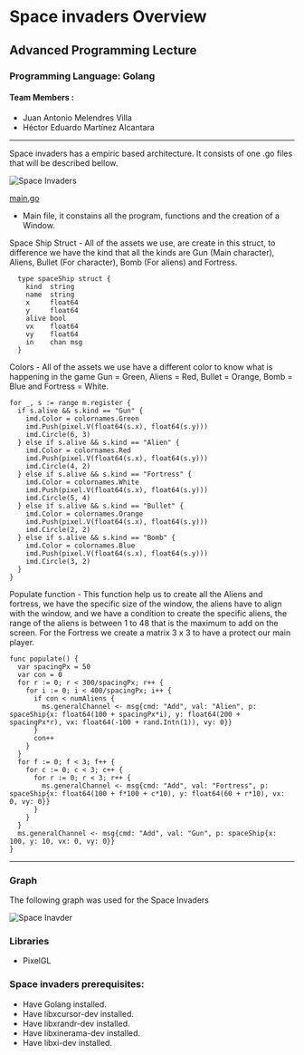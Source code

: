 # Space invaders Overview
## Advanced Programming Lecture

### Programming Language: Golang
#### Team Members :
* Juan Antonio Melendres Villa
* Héctor Eduardo Martínez Alcantara


************************

Space invaders has a empiric based architecture. It consists of one .go files that will be described bellow.

![Space Invaders](space-invaders.png)

[main.go](spaceInvadersWithGoRoutines)
- Main file, it constains all the program, functions and the creation of a Window.

Space Ship Struct - All of the assets we use, are create in this struct, to difference we have the kind that all the kinds are Gun (Main character), Aliens, Bullet (For character), Bomb (For aliens) and Fortress.

```
  type spaceShip struct {
    kind  string
    name  string
    x     float64
    y     float64
    alive bool
    vx    float64
    vy    float64
    in    chan msg
  }
```

Colors - All of the assets we use have a different color to know what is happening in the game Gun = Green, Aliens = Red, Bullet = Orange, Bomb = Blue and Fortress = White.

```
for _, s := range m.register {
  if s.alive && s.kind == "Gun" {
    imd.Color = colornames.Green
    imd.Push(pixel.V(float64(s.x), float64(s.y)))
    imd.Circle(6, 3)
  } else if s.alive && s.kind == "Alien" {
    imd.Color = colornames.Red
    imd.Push(pixel.V(float64(s.x), float64(s.y)))
    imd.Circle(4, 2)
  } else if s.alive && s.kind == "Fortress" {
    imd.Color = colornames.White
    imd.Push(pixel.V(float64(s.x), float64(s.y)))
    imd.Circle(5, 4)
  } else if s.alive && s.kind == "Bullet" {
    imd.Color = colornames.Orange
    imd.Push(pixel.V(float64(s.x), float64(s.y)))
    imd.Circle(2, 2)
  } else if s.alive && s.kind == "Bomb" {
    imd.Color = colornames.Blue
    imd.Push(pixel.V(float64(s.x), float64(s.y)))
    imd.Circle(3, 2)
  }
}
```

Populate function - This function help us to create all the Aliens and fortress, we have the specific size of the window, the aliens have to align with the window, and we have a condition to create the specific aliens, the range of the aliens is between 1 to 48 that is the maximum to add on the screen. For the Fortress we create a matrix 3 x 3 to have a protect our main player.

```
func populate() {
  var spacingPx = 50
  var con = 0
  for r := 0; r < 300/spacingPx; r++ {
    for i := 0; i < 400/spacingPx; i++ {
      if con < numAliens {
        ms.generalChannel <- msg{cmd: "Add", val: "Alien", p: spaceShip{x: float64(100 + spacingPx*i), y: float64(200 + spacingPx*r), vx: float64(-100 + rand.Intn(1)), vy: 0}}
      }
      con++
    }
  }
  for f := 0; f < 3; f++ {
    for c := 0; c < 3; c++ {
      for r := 0; r < 3; r++ {
        ms.generalChannel <- msg{cmd: "Add", val: "Fortress", p: spaceShip{x: float64(100 + f*100 + c*10), y: float64(60 + r*10), vx: 0, vy: 0}}
      }
    }
  }
  ms.generalChannel <- msg{cmd: "Add", val: "Gun", p: spaceShip{x: 100, y: 10, vx: 0, vy: 0}}
}
```

***************************

### Graph

The following graph was used for the Space Invaders

![Space Inavder](spaceInvaders.png)

### Libraries
- PixelGL

### Space invaders prerequisites:
- Have Golang installed.
- Have libxcursor-dev installed.
- Have libxrandr-dev installed.
- Have libxinerama-dev installed.
- Have libxi-dev installed.
